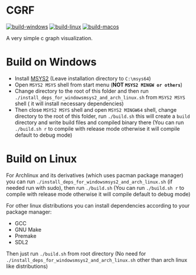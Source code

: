 # CGRF
[![build-windows](https://github.com/CODESOLE/cgrf/actions/workflows/build-windows.yml/badge.svg)](https://github.com/CODESOLE/cgrf/actions/workflows/build-windows.yml) 
[![build-linux](https://github.com/CODESOLE/cgrf/actions/workflows/build-linux.yml/badge.svg)](https://github.com/CODESOLE/cgrf/actions/workflows/build-linux.yml) 
[![build-macos](https://github.com/CODESOLE/cgrf/actions/workflows/build-macos.yml/badge.svg)](https://github.com/CODESOLE/cgrf/actions/workflows/build-macos.yml)

A very simple c graph visualization.

# Build on Windows
 - Install [MSYS2](https://msys2.org) (Leave installation directory to `C:\msys64`)
 - Open `MSYS2 MSYS` shell from start menu (**NOT `MSYS2 MINGW or others`**)
 - Change directory to the root of this folder and then run `./install_deps_for_windowsmsys2_and_arch_linux.sh` from `MSYS2 MSYS` shell ( it will install necessary dependencies)
 - Then close `MSYS2 MSYS` shell and open `MSYS2 MINGW64` shell, change directory to the root of this folder, run `./build.sh` this will create a `build` directory and write build files and compiled binary there (You can run `./build.sh r` to compile with release mode otherwise it will compile default to debug mode)

# Build on Linux
For Archlinux and its derivatives (which uses pacman package manager) you can run `./install_deps_for_windowsmsys2_and_arch_linux.sh` (if needed run with sudo), then run `./build.sh` (You can run `./build.sh r` to compile with release mode otherwise it will compile default to debug mode)

For other linux distributions you can install dependencies according to your package manager:
 - GCC
 - GNU Make
 - Premake
 - SDL2

Then just run `./build.sh` from root directory (No need for `./install_deps_for_windowsmsys2_and_arch_linux.sh` other than arch linux like distributions)
